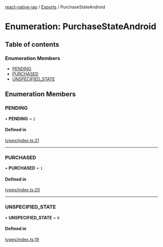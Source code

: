 [react-native-iap](../README.md) / [Exports](../modules.md) / PurchaseStateAndroid

# Enumeration: PurchaseStateAndroid

## Table of contents

### Enumeration Members

- [PENDING](PurchaseStateAndroid.md#pending)
- [PURCHASED](PurchaseStateAndroid.md#purchased)
- [UNSPECIFIED\_STATE](PurchaseStateAndroid.md#unspecified_state)

## Enumeration Members

### PENDING

• **PENDING** = ``2``

#### Defined in

[types/index.ts:21](https://github.com/dooboolab/react-native-iap/blob/d06ab43/src/types/index.ts#L21)

___

### PURCHASED

• **PURCHASED** = ``1``

#### Defined in

[types/index.ts:20](https://github.com/dooboolab/react-native-iap/blob/d06ab43/src/types/index.ts#L20)

___

### UNSPECIFIED\_STATE

• **UNSPECIFIED\_STATE** = ``0``

#### Defined in

[types/index.ts:19](https://github.com/dooboolab/react-native-iap/blob/d06ab43/src/types/index.ts#L19)

